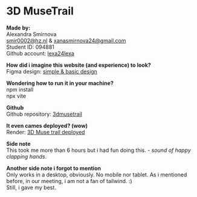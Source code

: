 # 3D MuseTrail

**Made by:**  
Alexandra Smirnova
<br>
smir0002@hz.nl & xanasmirnova24@gmail.com
<br>
Student ID: 094881
<br>
Github account: [lexa24lexa](https://github.com/lexa24lexa)

**How did i imagine this website (and experience) to look?**
<br>
Figma design: [simple & basic design](https://www.figma.com/design/tbuCA9wzVzQFcFQbWBpJtk/Untitled?node-id=2-2&t=imd0TDbNqojVBPE6-1)

**Wondering how to run it in your machine?**
<br>
npm install
<br>
npx vite

**Github**
<br>
Github repository: [3dmusetrail](https://github.com/lexa24lexa/3dmusetrail.git)

**It even cames deployed? (wow)**
<br>
Render: [3D Muse trail deployed](https://threedmusetrail.onrender.com/)

**Side note**
<br>
This took me more than 6 hours but i had fun doing this. - *sound of happy clapping hands*.

**Another side note i forgot to mention**
<br>
Only works in a desktop, obviously. No mobile nor tablet. As i mentioned before, in our meeting, i am not a fan of tailwind. :)
<br>
Still, i gave my best.
